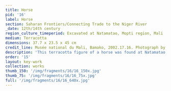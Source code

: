 ```yaml
---
title: Horse
pid: '16'
label: Horse
section: Saharan Frontiers/Connecting Trade to the Niger River
_date: 12th/14th century
region_culture_timeperiod: Excavated at Natamatao, Mopti region, Mali
medium: Terracotta
dimensions: 37.7 x 23.5 x 45 cm
credit_line: Musée national du Mali, Bamako, 2002.17.16. Photograph by Seydou Camara
description: 'This terracotta figure of a horse was found at Natamatao, Mali, alongside skeletons of horses and humans. It was part of a widespread local terracotta sculpture tradition that stretched from the tenth to the fifteenth century. The Niger River’s fertile inland delta supported a thriving urbanism in the Middle Ages that included more than sixty interdependent communities. At Natamatao, excavations unearthed materials associated with trans-Saharan trade, notably a bundle of imported copper ingots. The depiction of horses likewise points to commerce, as they were traded across the Sahara.'
order: '15'
layout: key-work
collection: works
thumb_150: '/img/fragments/16/16_150x.jpg'
thumb_75: '/img/fragments/16/16_75x.jpg'
full: '/img/fragments/16/16_640x.jpg'
---
```

